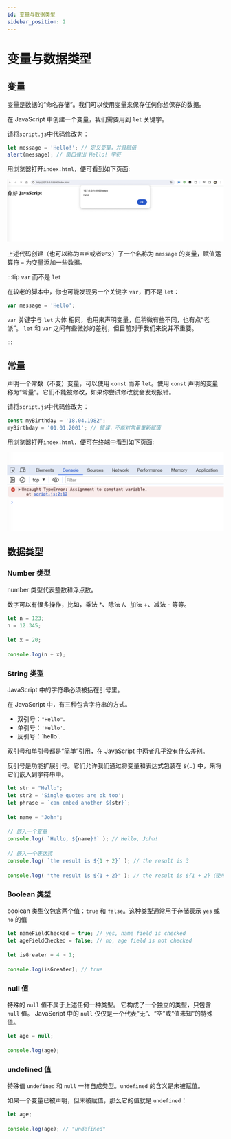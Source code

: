 ```yaml
---
id: 变量与数据类型
sidebar_position: 2
---
```


# 变量与数据类型

## 变量

变量是数据的“命名存储”。我们可以使用变量来保存任何你想保存的数据。

在 JavaScript 中创建一个变量，我们需要用到 `let` 关键字。

请将`script.js`中代码修改为：

```js showLineNumbers title="script.js"
let message = 'Hello!'; // 定义变量，并且赋值
alert(message); // 窗口弹出 Hello! 字符
```
用浏览器打开`index.html`，便可看到如下页面:

![](./imgs/variable_01.png)

上述代码创建（也可以称为`声明`或者`定义`）了一个名称为 `message` 的变量，赋值运算符 `=` 为变量添加一些数据。


:::tip `var` 而不是 `let`

在较老的脚本中，你也可能发现另一个关键字 `var`，而不是 `let`：

```js
var message = 'Hello';
```

`var` 关键字与 `let` 大体 相同，也用来声明变量，但稍微有些不同，也有点“老派”。
`let` 和 `var` 之间有些微妙的差别，但目前对于我们来说并不重要。

:::

## 常量

声明一个常数（不变）变量，可以使用 `const` 而非 `let`。使用 `const` 声明的变量称为“常量”。它们不能被修改，如果你尝试修改就会发现报错。

请将`script.js`中代码修改为：

```js showLineNumbers title="script.js"
const myBirthday = '18.04.1982';
myBirthday = '01.01.2001'; // 错误，不能对常量重新赋值
```

用浏览器打开`index.html`，便可在终端中看到如下页面:

![](./imgs/const_01.png)

## 数据类型

### Number 类型
number 类型代表整数和浮点数。

数字可以有很多操作，比如，乘法 *、除法 /、加法 +、减法 - 等等。

```js showLineNumbers title="script.js"
let n = 123;
n = 12.345;

let x = 20;

console.log(n + x);
```

### String 类型

JavaScript 中的字符串必须被括在引号里。

在 JavaScript 中，有三种包含字符串的方式。

- 双引号：`"Hello"`.
- 单引号：`'Hello'`.
- 反引号：\`hello`.

双引号和单引号都是“简单”引用，在 JavaScript 中两者几乎没有什么差别。

反引号是功能扩展引号。它们允许我们通过将变量和表达式包装在 `${…}` 中，来将它们嵌入到字符串中。

```js showLineNumbers title="script.js"
let str = "Hello";
let str2 = 'Single quotes are ok too';
let phrase = `can embed another ${str}`;

let name = "John";

// 嵌入一个变量
console.log( `Hello, ${name}!` ); // Hello, John!

// 嵌入一个表达式
console.log( `the result is ${1 + 2}` ); // the result is 3

console.log( "the result is ${1 + 2}" ); // the result is ${1 + 2}（使用双引号则不会计算 ${…} 中的内容）
```

### Boolean 类型

boolean 类型仅包含两个值：`true` 和 `false`。这种类型通常用于存储表示 `yes` 或 `no` 的值

```js showLineNumbers title="script.js"
let nameFieldChecked = true; // yes, name field is checked
let ageFieldChecked = false; // no, age field is not checked

let isGreater = 4 > 1;

console.log(isGreater); // true
```

### null 值

特殊的 `null` 值不属于上述任何一种类型。
它构成了一个独立的类型，只包含 `null` 值。
JavaScript 中的 `null` 仅仅是一个代表“无”、“空”或“值未知”的特殊值。

```js showLineNumbers title="script.js"
let age = null;

console.log(age);
```

### undefined 值

特殊值 `undefined` 和 `null` 一样自成类型。`undefined` 的含义是未被赋值。

如果一个变量已被声明，但未被赋值，那么它的值就是 `undefined`：

```js showLineNumbers title="script.js"
let age;

console.log(age); // "undefined"
```